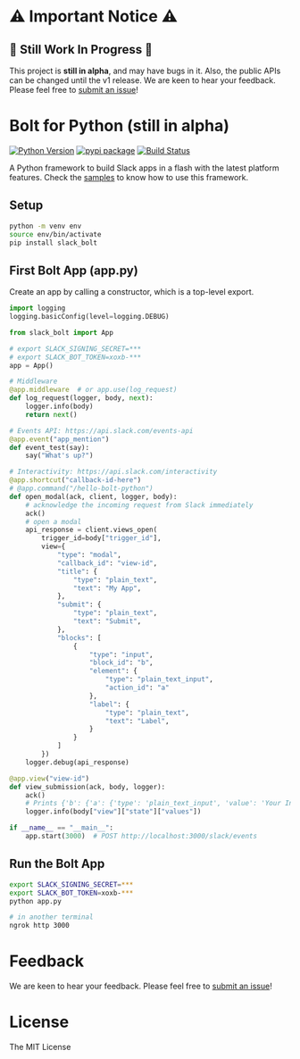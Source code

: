 # ⚠️ Important Notice ⚠️

## 🔄 Still Work In Progress 🔄

This project is **still in alpha**, and may have bugs in it. Also, the public APIs can be changed until the v1 release. We are keen to hear your feedback. Please feel free to [submit an issue](https://github.com/slackapi/bolt-python/issues)!

# Bolt for Python (still in alpha)

[![Python Version][python-version]][pypi-url]
[![pypi package][pypi-image]][pypi-url]
[![Build Status][travis-image]][travis-url]

A Python framework to build Slack apps in a flash with the latest platform features. Check the [samples](https://github.com/slackapi/bolt-python/tree/main/samples) to know how to use this framework.

## Setup

```bash
python -m venv env
source env/bin/activate
pip install slack_bolt
```

## First Bolt App (app.py)

Create an app by calling a constructor, which is a top-level export.

```python
import logging
logging.basicConfig(level=logging.DEBUG)

from slack_bolt import App

# export SLACK_SIGNING_SECRET=***
# export SLACK_BOT_TOKEN=xoxb-***
app = App()

# Middleware
@app.middleware  # or app.use(log_request)
def log_request(logger, body, next):
    logger.info(body)
    return next()

# Events API: https://api.slack.com/events-api
@app.event("app_mention")
def event_test(say):
    say("What's up?")

# Interactivity: https://api.slack.com/interactivity
@app.shortcut("callback-id-here")
# @app.command("/hello-bolt-python")
def open_modal(ack, client, logger, body):
    # acknowledge the incoming request from Slack immediately
    ack()
    # open a modal
    api_response = client.views_open(
        trigger_id=body["trigger_id"],
        view={
            "type": "modal",
            "callback_id": "view-id",
            "title": {
                "type": "plain_text",
                "text": "My App",
            },
            "submit": {
                "type": "plain_text",
                "text": "Submit",
            },
            "blocks": [
                {
                    "type": "input",
                    "block_id": "b",
                    "element": {
                        "type": "plain_text_input",
                        "action_id": "a"
                    },
                    "label": {
                        "type": "plain_text",
                        "text": "Label",
                    }
                }
            ]
        })
    logger.debug(api_response)

@app.view("view-id")
def view_submission(ack, body, logger):
    ack()
    # Prints {'b': {'a': {'type': 'plain_text_input', 'value': 'Your Input'}}}
    logger.info(body["view"]["state"]["values"])

if __name__ == "__main__":
    app.start(3000)  # POST http://localhost:3000/slack/events
```

## Run the Bolt App

```bash
export SLACK_SIGNING_SECRET=***
export SLACK_BOT_TOKEN=xoxb-***
python app.py

# in another terminal
ngrok http 3000
```

# Feedback

We are keen to hear your feedback. Please feel free to [submit an issue](https://github.com/slackapi/bolt-python/issues)!

# License

The MIT License

[pypi-image]: https://badge.fury.io/py/slack-bolt.svg
[pypi-url]: https://pypi.org/project/slack-bolt/
[travis-image]: https://travis-ci.org/slackapi/bolt-python.svg?branch=main
[travis-url]: https://travis-ci.org/slackapi/bolt-python
[python-version]: https://img.shields.io/pypi/pyversions/slack-bolt.svg
